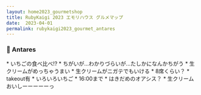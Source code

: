 ```yaml
---
layout: home2023_gourmetshop
title: RubyKaigi 2023 エモリハウス グルメマップ
date:  2023-04-01
permalink: rubykaigi2023_gourmet_antares
---
```

<h3 id="antares">🍓 Antares</h3>
* いちごの食べ比べ!?
* ちがいが...わかりづらいが...たしかになんかちがう
* 生クリームがめっちゃうまい
* 生クリームがニガテでもいける
* 8席くらい？
* takeout有
* いろいろいちご
* 16:00まで
* はきだめのオアシス？
* 生クリームおいしーーーーーっ
